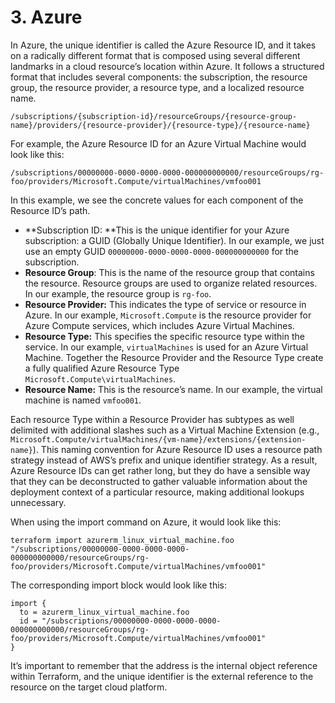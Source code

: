 # 3. Azure

In Azure, the unique identifier is called the Azure Resource ID, and it takes on a radically different format that is composed using several different landmarks in a cloud resource’s location within Azure. It follows a structured format that includes several components: the subscription, the resource group, the resource provider, a resource type, and a localized resource name.

	/subscriptions/{subscription-id}/resourceGroups/{resource-group-name}/providers/{resource-provider}/{resource-type}/{resource-name}

For example, the Azure Resource ID for an Azure Virtual Machine would look like this:

	/subscriptions/00000000-0000-0000-0000-000000000000/resourceGroups/rg-foo/providers/Microsoft.Compute/virtualMachines/vmfoo001

In this example, we see the concrete values for each component of the Resource ID’s path.

- **Subscription ID: **This is the unique identifier for your Azure subscription: a GUID (Globally Unique Identifier). In our example, we just use an empty GUID `00000000-0000-0000-0000-000000000000` for the subscription.
- **Resource Group**: This is the name of the resource group that contains the resource. Resource groups are used to organize related resources. In our example, the resource group is `rg-foo`.
- **Resource Provider:** This indicates the type of service or resource in Azure. In our example, `Microsoft.Compute` is the resource provider for Azure Compute services, which includes Azure Virtual Machines.
- **Resource Type:** This specifies the specific resource type within the service. In our example, `virtualMachines` is used for an Azure Virtual Machine. Together the Resource Provider and the Resource Type create a fully qualified Azure Resource Type `Microsoft.Compute\virtualMachines`. 
- **Resource Name:** This is the resource’s name. In our example, the virtual machine is named `vmfoo001`.

Each resource Type within a Resource Provider has subtypes as well delimited with additional slashes such as a Virtual Machine Extension (e.g., `Microsoft.Compute/virtualMachines/{vm-name}/extensions/{extension-name}`). This naming convention for Azure Resource ID uses a resource path strategy instead of AWS’s prefix and unique identifier strategy. As a result, Azure Resource IDs can get rather long, but they do have a sensible way that they can be deconstructed to gather valuable information about the deployment context of a particular resource, making additional lookups unnecessary.

When using the import command on Azure, it would look like this:

	terraform import azurerm_linux_virtual_machine.foo "/subscriptions/00000000-0000-0000-0000-000000000000/resourceGroups/rg-foo/providers/Microsoft.Compute/virtualMachines/vmfoo001"

The corresponding import block would look like this:

	import {
	  to = azurerm_linux_virtual_machine.foo
	  id = "/subscriptions/00000000-0000-0000-0000-000000000000/resourceGroups/rg-foo/providers/Microsoft.Compute/virtualMachines/vmfoo001"
	}

It’s important to remember that the address is the internal object reference within Terraform, and the unique identifier is the external reference to the resource on the target cloud platform.